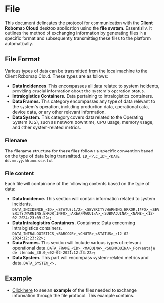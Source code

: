 # File
This document delineates the protocol for communication with the **Client Robomap Cloud** desktop application using the **file system**. Essentially, it outlines the method of exchanging information by generating files in a specific format and subsequently transmitting these files to the platform automatically.

## File Format
Various types of data can be transmitted from the local machine to the Client Robomap Cloud. These types are as follows:
- **Data Incidences.** This encompasses all data related to system incidents, providing crucial information about the system's operation status.
- **Intralogistics Containers.** Data pertaining to intralogistics containers.
- **Data Frames.** This category encompasses any type of data relevant to the system's operation, including production data, operational data, device data, or any other relevant information.
- **Data System.** This category covers data related to the Operating System (OS), such as network downtime, CPU usage, memory usage, and other system-related metrics.

### Filename
The filename structure for these files follows a specific convention based on the type of data being transmitted.
`ID_<PLC_ID>_<DATE dd.mm.yy.hh.mm.ss>.txt`

### File content
Each file will contain one of the following contents based on the type of data:

- **Data Incidence.** This section will contain information related to system incidents.
    `DATA_INCIDENCE_<ID>_<STATUS:1/2>_<SEVERITY:WARNING,ERROR,INFO>_<SEVERITY:WARNING,ERROR,INFO>_<AREA/MAQUINA>_<SUBMAQUINA>_<NAME>_<12-02-2024:23:09:22>;`
- **Data Intralogistics Containers.** Containers: Data concerning intralogistics containers.
    `DATA_INTRALOGISTICS_<BARCODE>_<CHUTE>_<STATUS>_<12-02-2024:12:23:22>;`
- **Data Frames.** This section will include various types of relevant operational data.
    `DATA_FRAME_<ID>_<MAQUINA>_<SUBMAQUINA>_Porcentaje de llenado_30.0_<02-02-2024:12:23:22>;`
- **Data System.** This part will encompass system-related metrics and data.
    `DATA_SYSTEM_<>.`

## Example
- [Click here](https://github.com/robomap/Client-Robomap-Cloud/blob/main/documentation/Files) to see an **example** of the files needed to exchange information through the file protocol. This example contains.
